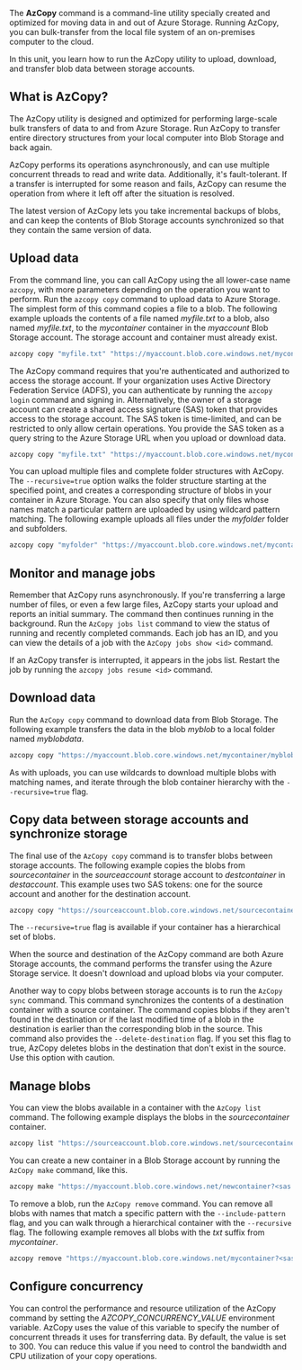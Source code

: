 The **AzCopy** command is a command-line utility specially created and optimized for moving data in and out of Azure Storage. Running AzCopy, you can bulk-transfer from the local file system of an on-premises computer to the cloud.

In this unit, you learn how to run the AzCopy utility to upload, download, and transfer blob data between storage accounts.

## What is AzCopy?

The AzCopy utility is designed and optimized for performing large-scale bulk transfers of data to and from Azure Storage. Run AzCopy to transfer entire directory structures from your local computer into Blob Storage and back again.

AzCopy performs its operations asynchronously, and can use multiple concurrent threads to read and write data. Additionally, it's fault-tolerant. If a transfer is interrupted for some reason and fails, AzCopy can resume the operation from where it left off after the situation is resolved.

The latest version of AzCopy lets you take incremental backups of blobs, and can keep the contents of Blob Storage accounts synchronized so that they contain the same version of data.

## Upload data

From the command line, you can call AzCopy using the all lower-case name `azcopy`, with more parameters depending on the operation you want to perform. Run the `azcopy copy` command to upload data to Azure Storage. The simplest form of this command copies a file to a blob. The following example uploads the contents of a file named *myfile.txt* to a blob, also named *myfile.txt*, to the *mycontainer* container in the *myaccount* Blob Storage account. The storage account and container must already exist.

```bash
azcopy copy "myfile.txt" "https://myaccount.blob.core.windows.net/mycontainer/"
```

The AzCopy command requires that you're authenticated and authorized to access the storage account. If your organization uses Active Directory Federation Service (ADFS), you can authenticate by running the `azcopy login` command and signing in. Alternatively, the owner of a storage account can create a shared access signature (SAS) token that provides access to the storage account. The SAS token is time-limited, and can be restricted to only allow certain operations. You provide the SAS token as a query string to the Azure Storage URL when you upload or download data.

```bash
azcopy copy "myfile.txt" "https://myaccount.blob.core.windows.net/mycontainer/?<sas token>"
```

You can upload multiple files and complete folder structures with AzCopy. The `--recursive=true` option walks the folder structure starting at the specified point, and creates a corresponding structure of blobs in your container in Azure Storage. You can also specify that only files whose names match a particular pattern are uploaded by using wildcard pattern matching. The following example uploads all files under the *myfolder* folder and subfolders.

```bash
azcopy copy "myfolder" "https://myaccount.blob.core.windows.net/mycontainer/?<sas token>" --recursive=true
```

## Monitor and manage jobs

Remember that AzCopy runs asynchronously. If you're transferring a large number of files, or even a few large files, AzCopy starts your upload and reports an initial summary. The command then continues running in the background. Run the `AzCopy jobs list` command to view the status of running and recently completed commands. Each job has an ID, and you can view the details of a job with the `AzCopy jobs show <id>` command.

If an AzCopy transfer is interrupted, it appears in the jobs list. Restart the job by running the `azcopy jobs resume <id>` command.

## Download data

Run the `AzCopy copy` command to download data from Blob Storage. The following example transfers the data in the blob *myblob* to a local folder named *myblobdata*.

```bash
azcopy copy "https://myaccount.blob.core.windows.net/mycontainer/myblob?<sas token>" "myblobdata"
```

As with uploads, you can use wildcards to download multiple blobs with matching names, and iterate through the blob container hierarchy with the `--recursive=true` flag.

## Copy data between storage accounts and synchronize storage

The final use of the `AzCopy copy` command is to transfer blobs between storage accounts. The following example copies the blobs from *sourcecontainer* in the *sourceaccount* storage account to *destcontainer* in *destaccount*. This example uses two SAS tokens: one for the source account and another for the destination account.

```bash
azcopy copy "https://sourceaccount.blob.core.windows.net/sourcecontainer/*?<source sas token>" "https://destaccount.blob.core.windows.net/destcontainer/*?<dest sas token>"
```

The `--recursive=true` flag is available if your container has a hierarchical set of blobs.

When the source and destination of the AzCopy command are both Azure Storage accounts, the command performs the transfer using the Azure Storage service. It doesn't download and upload blobs via your computer.

Another way to copy blobs between storage accounts is to run the `AzCopy sync` command. This command synchronizes the contents of a destination container with a source container. The command copies blobs if they aren't found in the destination or if the last modified time of a blob in the destination is earlier than the corresponding blob in the source. This command also provides the `--delete-destination` flag. If you set this flag to true, AzCopy deletes blobs in the destination that don't exist in the source. Use this option with caution.

## Manage blobs

You can view the blobs available in a container with the `AzCopy list` command. The following example displays the blobs in the *sourcecontainer* container.

```bash
azcopy list "https://sourceaccount.blob.core.windows.net/sourcecontainer?<sas token>"
```

You can create a new container in a Blob Storage account by running the `AzCopy make` command, like this.

```bash
azcopy make "https://myaccount.blob.core.windows.net/newcontainer?<sas token>"
```

To remove a blob, run the `AzCopy remove` command. You can remove all blobs with names that match a specific pattern with the `--include-pattern` flag, and you can walk through a hierarchical container with the `--recursive` flag. The following example removes all blobs with the *txt* suffix from *mycontainer*.

```bash
azcopy remove "https://myaccount.blob.core.windows.net/mycontainer?<sas token>" --include-pattern "*.txt" --recursive=true
```

## Configure concurrency

You can control the performance and resource utilization of the AzCopy command by setting the *AZCOPY_CONCURRENCY_VALUE* environment variable. AzCopy uses the value of this variable to specify the number of concurrent threads it uses for transferring data. By default, the value is set to 300. You can reduce this value if you need to control the bandwidth and CPU utilization of your copy operations.